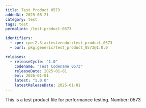 ```yaml
---
title: Test Product 0573
addedAt: 2025-08-21
category: test
tags: test
permalink: /test-product-0573

identifiers:
  - cpe: cpe:2.3:a:testvendor:test_product_0573
  - purl: pkg:generic/test_product_0573@1.0.0

releases:
  - releaseCycle: "1.0"
    codename: "Test Codename 0573"
    releaseDate: 2025-01-01
    eol: 2026-01-01
    latest: "1.0.0"
    latestReleaseDate: 2025-01-01
---
```


This is a test product file for performance testing. Number: 0573
